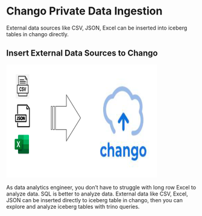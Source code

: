 # Chango Private Data Ingestion

External data sources like CSV, JSON, Excel can be inserted into iceberg tables in chango directly.


## Insert External Data Sources to Chango


<img width="400" height="300" src="../../images/chango-ingestion.png" />


As data analytics engineer, you don’t have to struggle with long row Excel to analyze data. SQL is better to analyze data. 
External data like CSV, Excel, JSON can be inserted directly to iceberg table in chango, 
then you can explore and analyze iceberg tables with trino queries.